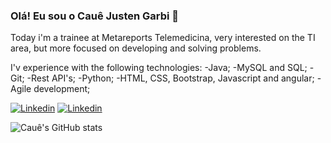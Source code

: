### Olá! Eu sou o Cauê Justen Garbi 👋
Today i'm a trainee at Metareports Telemedicina, very interested on the TI area, but more focused on developing and solving problems.

I'v experience with the following technologies: 
-Java;
-MySQL and SQL;
-Git;
-Rest API's;
-Python;
-HTML, CSS, Bootstrap, Javascript and angular;
-Agile development;





[![Linkedin](https://img.shields.io/badge/LinkedIn-0077B5?style=for-the-badge&logo=linkedin&logoColor=white)](https://www.linkedin.com/in/caue-justen-garbi/)
[![Linkedin](https://img.shields.io/badge/Gmail-D14836?style=for-the-badge&logo=gmail&logoColor=white)](mailto:caue.justen@hotmail.com) 

![Cauê's GitHub stats](https://github-readme-stats.vercel.app/api?username=garbizada&show_icons=true&theme=tokyonight)
